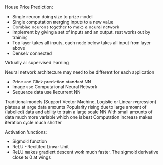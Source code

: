 House Price Prediction:
- Single neuron doing size to prize model
- Single computation merging inputs to a new value
- Combine neurons together to make a neural network
- Implement by giving a set of inputs and an output. rest works out by training
- Top layer takes all inputs, each node below takes all input from layer above
- Densely connected

Virtually all supervised learning

Neural network architecture may need to be different for each application
- Price and Click prediction standard NN
- Image use Computational Neural Network
- Sequence data use Recurrent NN

Traditional models (Support Vector Machine, Logistic or Linear regression) plateau at large data amounts
Popularity rising due to large amount of (labelled) data and ability to train a large scale NN
With small amounts of data much more variable which one is best
Computation increase makes iteration cycle much shorter

Activation functions:
- Sigmoid function
- ReLU - Recitifed Linear Unit
- ReLU makes gradient descent work much faster. The sigmoid derivative close to 0 at wings